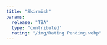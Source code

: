 ```yaml
---
title: "Skirmish"
params:
  release: "TBA"
  type: "contributed"
  rating: "/img/Rating Pending.webp"
---
```

